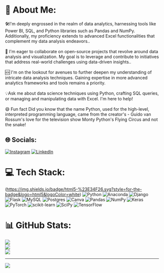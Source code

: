 # 💫 About Me:
🛠️I'm deeply engrossed in the realm of data analytics, harnessing tools like Power BI, SQL, and Python libraries such as Pandas and NumPy. Additionally, my proficiency extends to advanced Excel functionalities that complement my data analysis endeavors..<br><br>🤝 I'm eager to collaborate on open-source projects that revolve around data analysis and visualization. My goal is to leverage and contribute to initiatives that address real-world challenges using data-driven insights..<br><br>🆘  I'm on the lookout for avenues to further deepen my understanding of intricate data analysis techniques. Gaining expertise in more advanced analytics frameworks and tools remains a priority.<br><br>💡Ask me about data science techniques using Python, crafting SQL queries, or managing and manipulating data with Excel. I'm here to help!<br><br>😄 Fun fact  Did you know that the name Python, used for the high-level, interpreted programming language, came from the creator's - Guido van Rossum's love for the television show Monty Python's Flying Circus and not the snake!


## 🌐 Socials:
[![Instagram](https://img.shields.io/badge/Instagram-%23E4405F.svg?logo=Instagram&logoColor=white)](https://instagram.com/__l_u_c_c_a_) [![LinkedIn](https://img.shields.io/badge/LinkedIn-%230077B5.svg?logo=linkedin&logoColor=white)](https://linkedin.com/in/https://www.linkedin.com/in/vishnu-dev-p-798509287/) 

# 💻 Tech Stack:
(https://img.shields.io/badge/html5-%23E34F26.svg?style=for-the-badge&logo=html5&logoColor=white) ![Python](https://img.shields.io/badge/python-3670A0?style=for-the-badge&logo=python&logoColor=ffdd54) ![Anaconda](https://img.shields.io/badge/Anaconda-%2344A833.svg?style=for-the-badge&logo=anaconda&logoColor=white) ![Django](https://img.shields.io/badge/django-%23092E20.svg?style=for-the-badge&logo=django&logoColor=white) ![Flask](https://img.shields.io/badge/flask-%23000.svg?style=for-the-badge&logo=flask&logoColor=white) ![MySQL](https://img.shields.io/badge/mysql-%2300f.svg?style=for-the-badge&logo=mysql&logoColor=white) ![Postgres](https://img.shields.io/badge/postgres-%23316192.svg?style=for-the-badge&logo=postgresql&logoColor=white) ![Canva](https://img.shields.io/badge/Canva-%2300C4CC.svg?style=for-the-badge&logo=Canva&logoColor=white) ![Pandas](https://img.shields.io/badge/pandas-%23150458.svg?style=for-the-badge&logo=pandas&logoColor=white) ![NumPy](https://img.shields.io/badge/numpy-%23013243.svg?style=for-the-badge&logo=numpy&logoColor=white) ![Keras](https://img.shields.io/badge/Keras-%23D00000.svg?style=for-the-badge&logo=Keras&logoColor=white) ![PyTorch](https://img.shields.io/badge/PyTorch-%23EE4C2C.svg?style=for-the-badge&logo=PyTorch&logoColor=white) ![scikit-learn](https://img.shields.io/badge/scikit--learn-%23F7931E.svg?style=for-the-badge&logo=scikit-learn&logoColor=white) ![SciPy](https://img.shields.io/badge/SciPy-%230C55A5.svg?style=for-the-badge&logo=scipy&logoColor=%white) ![TensorFlow](https://img.shields.io/badge/TensorFlow-%23FF6F00.svg?style=for-the-badge&logo=TensorFlow&logoColor=white)
# 📊 GitHub Stats:
![](https://github-readme-stats.vercel.app/api?username=vishnudevp304&theme=dark&hide_border=false&include_all_commits=false&count_private=false)<br/>
![](https://github-readme-streak-stats.herokuapp.com/?user=vishnudevp304&theme=dark&hide_border=false)<br/>
![](https://github-readme-stats.vercel.app/api/top-langs/?username=vishnudevp304&theme=dark&hide_border=false&include_all_commits=false&count_private=false&layout=compact)

---
[![](https://visitcount.itsvg.in/api?id=vishnudevp304&icon=0&color=0)](https://visitcount.itsvg.in)

<!-- Proudly created with GPRM ( https://gprm.itsvg.in ) -->
